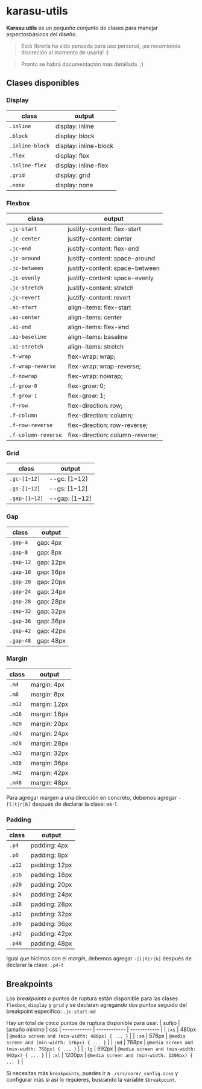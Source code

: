 # karasu-utils

**Karasu utils** es un pequeño conjunto de clases para manejar aspectosbásicos del diseño.

> Está librería ha sido pensada para uso personal, ¡se recomienda discreción  al momento de usarla! :)

> Pronto se habrá  documentación más detallada. ;)

## Clases disponibles

### Display

| class  | output  |
| ------------ | ------------ |
| `.inline`  | display: inline  |
| `.block`  | display: block  |
| `.inline-block`  | display: inline-block  |
| `.flex`  | display: flex  |
| `.inline-flex`  | display: inline-flex  |
| `.grid`  | display: grid  |
| `.none`  | display: none  |


### Flexbox

| class  | output  |
| ------------ | ------------ |
| `.jc-start`  | justify-content: flex-start  |
| `.jc-center`  | justify-content: center  |
| `.jc-end`  | justify-content: flex-end  |
| `.jc-around`  | justify-content: space-around  |
| `.jc-between`  | justify-content: space-between  |
| `.jc-evenly`  | justify-content: space-evenly  |
| `.jc-stretch`  | justify-content: stretch  |
| `.jc-revert`  | justify-content: revert  |
| `.ai-start`  | align-items: flex-start  |
| `.ai-center`  | align-items: center  |
| `.ai-end`  | align-items: flex-end  |
| `.ai-baseline`  | align-items: baseline  |
| `.ai-stretch`  | align-items: stretch  |
| `.f-wrap`  | flex-wrap: wrap; |
| `.f-wrap-reverse`  | flex-wrap: wrap-reverse; |
| `.f-nowrap`  | flex-wrap: nowrap; |
| `.f-grow-0`  | flex-grow: 0; |
| `.f-grow-1`  | flex-grow: 1; |
| `.f-row`  | flex-direction: row; |
| `.f-column`  | flex-direction: column; |
| `.f-row-reverse`  | flex-direction: row-reverse; |
| `.f-column-reverse`  | flex-direction: column-reverse; |

### Grid

| class  | output  |
| ------------ | ------------ |
| `.gc-[1~12]`  | --gc: [1~12]  |
| `.gs-[1~12]`  | --gs: [1~12]  |
| `.gap-[1~12]`  | --gap: [1~12]  |

### Gap

| class  | output  |
| ------------ | ------------ |
| `.gap-4`  | gap: 4px  |
| `.gap-8`  | gap: 8px  |
| `.gap-12`  | gap: 12px  |
| `.gap-16`  | gap: 16px  |
| `.gap-20`  | gap: 20px  |
| `.gap-24`  | gap: 24px  |
| `.gap-28`  | gap: 28px  |
| `.gap-32`  | gap: 32px  |
| `.gap-36`  | gap: 36px  |
| `.gap-42`  | gap: 42px  |
| `.gap-48`  | gap: 48px  |

### Margin

| class  | output  |
| ------------ | ------------ |
| `.m4`  | margin: 4px  |
| `.m8`  | margin: 8px  |
| `.m12`  | margin: 12px  |
| `.m16`  | margin: 16px  |
| `.m20`  | margin: 20px  |
| `.m24`  | margin: 24px  |
| `.m28`  | margin: 28px  |
| `.m32`  | margin: 32px  |
| `.m36`  | margin: 36px  |
| `.m42`  | margin: 42px  |
| `.m48`  | margin: 48px  |

Para agregar margen a una dirección en concreto, debemos agregar `-[l|t|r|b]` después de declarar la clase: `m4-l`

### Padding

| class  | output  |
| ------------ | ------------ |
| `.p4`  | padding: 4px  |
| `.p8`  | padding: 8px  |
| `.p12`  | padding: 12px  |
| `.p16`  | padding: 16px  |
| `.p20`  | padding: 20px  |
| `.p24`  | padding: 24px  |
| `.p28`  | padding: 28px  |
| `.p32`  | padding: 32px  |
| `.p36`  | padding: 36px  |
| `.p42`  | padding: 42px  |
| `.p48`  | padding: 48px  |

Igual que hicimos con el *margin*, debemos agregar `-[l|t|r|b]` después de declarar la clase: `.p4-t`

## Breakpoints

Los *breakpoints* o puntos de ruptura están disponible para las clases `flexbox`, `display` y `grid` y se declaran agregando dos puntos seguido del breakpoint especifico: `.jc-start:md`

Hay un total de cinco puntos de ruptura disponible para usar.
| sufijo  | tamaño minimo  | css
| ------------ | ------------ | ------------ |
| `:xs`  | 480px  | `@media screen and (min-width: 480px) { ... }` |
| `:sm`  | 576px  | `@media screen and (min-width: 576px) { ... }` |
| `:md`  | 768px  | `@media screen and (min-width: 768px) { ... }` |
| `:lg`  | 992px  | `@media screen and (min-width: 992px) { ... }` |
| `:xl`  | 1200px  | `@media screen and (min-width: 1200px) { ... }` |

Si necesitas más `breakpoints`, puedes ir a `./src/core/_config.scss` y configurar más si así lo requieres, buscando la variable `$breakpoint`.